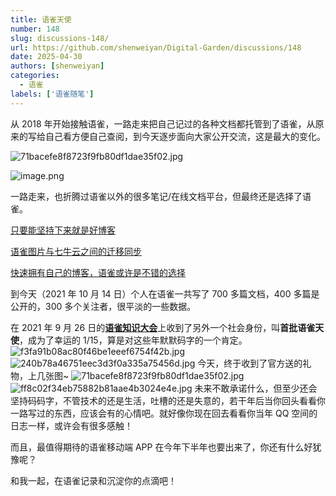 ```yaml
---
title: 语雀天使
number: 148
slug: discussions-148/
url: https://github.com/shenweiyan/Digital-Garden/discussions/148
date: 2025-04-30
authors: [shenweiyan]
categories: 
  - 语雀
labels: ['语雀随笔']
---
```


从 2018 年开始接触语雀，一路走来把自己记过的各种文档都托管到了语雀，从原来的写给自己看方便自己查阅，到今天逐步面向大家公开交流，这是最大的变化。

<!-- more -->

![71bacefe8f8723f9fb80df1dae35f02.jpg](https://shub.weiyan.tech/yuque/elog-notebook-img/FjymRUVCcoqMDJQzoNAL60HGnj3v.jpeg)

![image.png](https://shub.weiyan.tech/yuque/elog-notebook-img/FtSri7LrQFUK5QjFeBtuhW6_e1BV.png)

一路走来，也折腾过语雀以外的很多笔记/在线文档平台，但最终还是选择了语雀。

[只要能坚持下来就是好博客](https://mp.weixin.qq.com/s/-QuX-z4KlBNXUiRT92uVOA)

[语雀图片与七牛云之间的迁移同步](https://mp.weixin.qq.com/s/F4eu2rK6aiyVrsX_sJldPw)

[快速拥有自己的博客，语雀或许是不错的选择](https://mp.weixin.qq.com/s/ntOMVcsqfgDK_B7go16hcw)

到今天（2021 年 10 月 14 日）个人在语雀一共写了 700 多篇文档，400 多篇是公开的，300 多个关注者，很平淡的一些数据。

在 2021 年 9 月 26 日的[**语雀知识大会**](https://www.yuque.com/yuque/blog/iaidt8)上收到了另外一个社会身份，叫**首批语雀天使**，成为了幸运的 1/15，算是对这些年默默码字的一个肯定。
![f3fa91b08ac80f46be1eeef6754f42b.jpg](https://shub.weiyan.tech/yuque/elog-notebook-img/FsMA0G3DdG27_-nKrWT47BMwcOF5.jpeg)
![240b78a46751eec3d3f0a335a75456d.jpg](https://shub.weiyan.tech/yuque/elog-notebook-img/FlHRIckh5mJ7PFZFz2Y1Qb2n0vt1.jpeg)
今天，终于收到了官方送的礼物，上几张图~
![71bacefe8f8723f9fb80df1dae35f02.jpg](https://shub.weiyan.tech/yuque/elog-notebook-img/FjymRUVCcoqMDJQzoNAL60HGnj3v.jpeg) ![ff8c02f34eb75882b81aae4b3024e4e.jpg](https://shub.weiyan.tech/yuque/elog-notebook-img/FnHN_g1qbAiZzaYON80lBraD16PH.jpeg)
未来不敢承诺什么，但至少还会坚持码码字，不管技术的还是生活，吐槽的还是失意的，若干年后当你回头看看你一路写过的东西，应该会有的心情吧。就好像你现在回去看看你当年 QQ 空间的日志一样，或许会有很多感触！

而且，最值得期待的语雀移动端 APP 在今年下半年也要出来了，你还有什么好犹豫呢？

和我一起，在语雀记录和沉淀你的点滴吧！

<script src="https://giscus.app/client.js"
	data-repo="shenweiyan/Digital-Garden"
	data-repo-id="R_kgDOKgxWlg"
	data-mapping="number"
	data-term="148"
	data-reactions-enabled="1"
	data-emit-metadata="0"
	data-input-position="bottom"
	data-theme="light"
	data-lang="zh-CN"
	crossorigin="anonymous"
	async>
</script>
